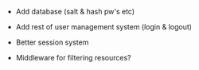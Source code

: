 - Add database (salt & hash pw's etc)
- Add rest of user management system (login & logout)
- Better session system

- Middleware for filtering resources?
